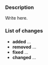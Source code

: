 ### Description

Write here.

### List of changes

- **added** ...
- **removed** ...
- **fixed** ...
- **changed** ...

<!--

### Style for python files:

- Please use 4 spaces (not tabs).
- Please follow the pep8 style guide.

-->

<!-- Please add yourself to the README.md too! -->
